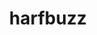 ---
title: "harfbuzz"
layout: cache
categories: [package, v0.19]
meta: {"versions": ["5.1.0"], "compilers": ["gcc@=7.5.0"], "oss": ["ubuntu18.04"], "platforms": ["linux"], "targets": ["x86_64"], "stacks": ["data-vis-sdk"], "num_specs": 1, "num_specs_by_stack": {"data-vis-sdk": 1}}
spec_details: [{"hash": "x5fepbhxigcg57conkp5bmoqg72jzarr", "compiler": "gcc@=7.5.0", "versions": ["5.1.0"], "os": "ubuntu18.04", "platform": "linux", "target": "x86_64", "variants": ["build_system=meson", "buildtype=debugoptimized", "default_library=shared", "~graphite2", "~strip"], "stacks": ["data-vis-sdk"], "size": "-", "tarball": "https://binaries.spack.io/releases/v0.19/build_cache/linux-ubuntu18.04-x86_64/gcc-7.5.0/harfbuzz-5.1.0/linux-ubuntu18.04-x86_64-gcc-7.5.0-harfbuzz-5.1.0-x5fepbhxigcg57conkp5bmoqg72jzarr.spack"}]
---